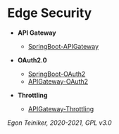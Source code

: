 # Edge Security 

* **API Gateway**
   * [SpringBoot-APIGateway](https://github.com/teiniker/teiniker-lectures-secureservices/tree/master/edge-security/SpringBoot-APIGateway)
    
* **OAuth2.0**
   * [SpringBoot-OAuth2](https://github.com/teiniker/teiniker-lectures-secureservices/tree/master/edge-security/SpringBoot-OAuth2)
   * [APIGateway-OAuth2](https://github.com/teiniker/teiniker-lectures-secureservices/tree/master/edge-security/APIGateway-OAuth2)

* **Throttling**
   * [APIGateway-Throttling](https://github.com/teiniker/teiniker-lectures-secureservices/tree/master/edge-security/APIGateway-Throttling) 

*Egon Teiniker, 2020-2021, GPL v3.0*
